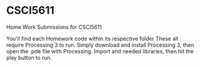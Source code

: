 # CSCI5611
Home Work Submissions for CSCI5611

You'll find each Homework code within its respective folder
These all require Processing 3 to run. Simply download and install Processing 3, then open the .pde file with Processing. Import and needed libraries, then hit the play button to run.
